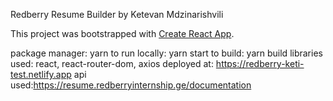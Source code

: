 Redberry Resume Builder
by Ketevan Mdzinarishvili

This project was bootstrapped with [Create React App](https://github.com/facebook/create-react-app).

package manager: yarn
  to run locally: yarn start
  to build: yarn build
libraries used: react, react-router-dom, axios
deployed at: https://redberry-keti-test.netlify.app
api used:https://resume.redberryinternship.ge/documentation
